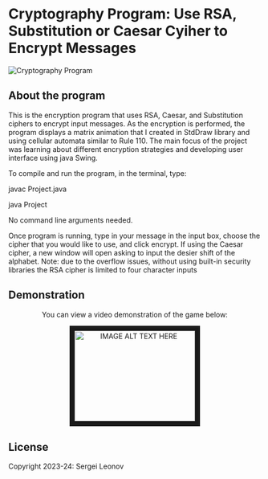 # Cryptography Program: Use RSA, Substitution or Caesar Cyiher to Encrypt Messages

![Cryptography Program](https://github.com/user-attachments/assets/d3727940-6c1c-4964-ac07-9a424d890f5f)

## About the program
This is the encryption program that uses RSA, Caesar, and Substitution ciphers to encrypt input messages. As the encryption is performed, the program displays a matrix animation that I created in StdDraw library and using cellular automata similar to Rule 110. The main focus of the project was learning about different encryption strategies and developing user interface using java Swing.

To compile and run the program, in the terminal, type:

javac Project.java

java Project

No command line arguments needed.

Once program is running, type in your message in the input box, choose the cipher that you would like to use, and click encrypt. If using the Caesar cipher, a new window will open asking to input the desier shift of the alphabet. Note: due to the overflow issues, without using built-in security libraries the RSA cipher is limited to four character inputs

## Demonstration 
<p align="center">
You can view a video demonstration of the game below:
<p align="center">
<a href="https://www.youtube.com/watch?v=4Vlz6MiSEws&feature=youtu.be&v=4Vlz6MiSEws
" target="_blank"><img src="http://img.youtube.com/vi/4Vlz6MiSEws/0.jpg" 
alt="IMAGE ALT TEXT HERE" width="240" height="180" border="10" /></a>

## License
Copyright 2023-24: Sergei Leonov
